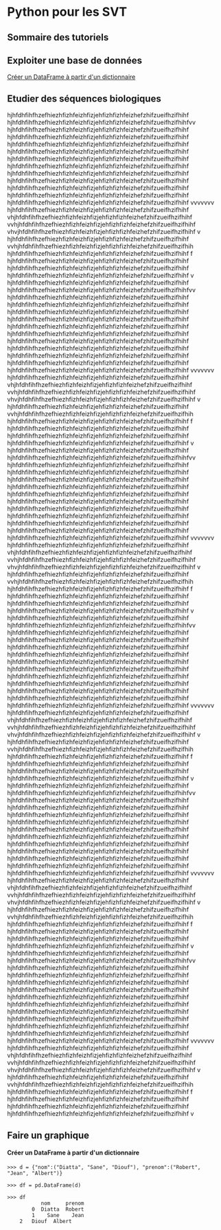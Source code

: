 # Python pour les SVT

## Sommaire des tutoriels

## Exploiter une base de données

[Créer un DataFrame à partir d'un dictionnaire](#creatdf1)

## Etudier des séquences biologiques

hjhfdhfihfhzefhiezhfizhfeizhfizjehfizhfizhfeizhefzhifzueifhzifhihf hjhfdhfihfhzefhiezhfizhfeizhfizjehfizhfizhfeizhefzhifzueifhzifhihfvv hjhfdhfihfhzefhiezhfizhfeizhfizjehfizhfizhfeizhefzhifzueifhzifhihf hjhfdhfihfhzefhiezhfizhfeizhfizjehfizhfizhfeizhefzhifzueifhzifhihf hjhfdhfihfhzefhiezhfizhfeizhfizjehfizhfizhfeizhefzhifzueifhzifhihf hjhfdhfihfhzefhiezhfizhfeizhfizjehfizhfizhfeizhefzhifzueifhzifhihf hjhfdhfihfhzefhiezhfizhfeizhfizjehfizhfizhfeizhefzhifzueifhzifhihf hjhfdhfihfhzefhiezhfizhfeizhfizjehfizhfizhfeizhefzhifzueifhzifhihf hjhfdhfihfhzefhiezhfizhfeizhfizjehfizhfizhfeizhefzhifzueifhzifhihf hjhfdhfihfhzefhiezhfizhfeizhfizjehfizhfizhfeizhefzhifzueifhzifhihf hjhfdhfihfhzefhiezhfizhfeizhfizjehfizhfizhfeizhefzhifzueifhzifhihf hjhfdhfihfhzefhiezhfizhfeizhfizjehfizhfizhfeizhefzhifzueifhzifhihf hjhfdhfihfhzefhiezhfizhfeizhfizjehfizhfizhfeizhefzhifzueifhzifhihf vvvvvvv hjhfdhfihfhzefhiezhfizhfeizhfizjehfizhfizhfeizhefzhifzueifhzifhihf vhjhfdhfihfhzefhiezhfizhfeizhfizjehfizhfizhfeizhefzhifzueifhzifhihf vvhjhfdhfihfhzefhiezhfizhfeizhfizjehfizhfizhfeizhefzhifzueifhzifhihf vhvjhfdhfihfhzefhiezhfizhfeizhfizjehfizhfizhfeizhefzhifzueifhzifhihf v hjhfdhfihfhzefhiezhfizhfeizhfizjehfizhfizhfeizhefzhifzueifhzifhihf vvhjhfdhfihfhzefhiezhfizhfeizhfizjehfizhfizhfeizhefzhifzueifhzifhih hjhfdhfihfhzefhiezhfizhfeizhfizjehfizhfizhfeizhefzhifzueifhzifhihf f hjhfdhfihfhzefhiezhfizhfeizhfizjehfizhfizhfeizhefzhifzueifhzifhihf hjhfdhfihfhzefhiezhfizhfeizhfizjehfizhfizhfeizhefzhifzueifhzifhihf hjhfdhfihfhzefhiezhfizhfeizhfizjehfizhfizhfeizhefzhifzueifhzifhihf v hjhfdhfihfhzefhiezhfizhfeizhfizjehfizhfizhfeizhefzhifzueifhzifhihf hjhfdhfihfhzefhiezhfizhfeizhfizjehfizhfizhfeizhefzhifzueifhzifhihfvv hjhfdhfihfhzefhiezhfizhfeizhfizjehfizhfizhfeizhefzhifzueifhzifhihf hjhfdhfihfhzefhiezhfizhfeizhfizjehfizhfizhfeizhefzhifzueifhzifhihf  hjhfdhfihfhzefhiezhfizhfeizhfizjehfizhfizhfeizhefzhifzueifhzifhihf hjhfdhfihfhzefhiezhfizhfeizhfizjehfizhfizhfeizhefzhifzueifhzifhihf hjhfdhfihfhzefhiezhfizhfeizhfizjehfizhfizhfeizhefzhifzueifhzifhihf hjhfdhfihfhzefhiezhfizhfeizhfizjehfizhfizhfeizhefzhifzueifhzifhihf hjhfdhfihfhzefhiezhfizhfeizhfizjehfizhfizhfeizhefzhifzueifhzifhihf hjhfdhfihfhzefhiezhfizhfeizhfizjehfizhfizhfeizhefzhifzueifhzifhihf hjhfdhfihfhzefhiezhfizhfeizhfizjehfizhfizhfeizhefzhifzueifhzifhihf hjhfdhfihfhzefhiezhfizhfeizhfizjehfizhfizhfeizhefzhifzueifhzifhihf hjhfdhfihfhzefhiezhfizhfeizhfizjehfizhfizhfeizhefzhifzueifhzifhihf vvvvvvv hjhfdhfihfhzefhiezhfizhfeizhfizjehfizhfizhfeizhefzhifzueifhzifhihf vhjhfdhfihfhzefhiezhfizhfeizhfizjehfizhfizhfeizhefzhifzueifhzifhihf vvhjhfdhfihfhzefhiezhfizhfeizhfizjehfizhfizhfeizhefzhifzueifhzifhihf vhvjhfdhfihfhzefhiezhfizhfeizhfizjehfizhfizhfeizhefzhifzueifhzifhihf v hjhfdhfihfhzefhiezhfizhfeizhfizjehfizhfizhfeizhefzhifzueifhzifhihf vvhjhfdhfihfhzefhiezhfizhfeizhfizjehfizhfizhfeizhefzhifzueifhzifhih hjhfdhfihfhzefhiezhfizhfeizhfizjehfizhfizhfeizhefzhifzueifhzifhihf f hjhfdhfihfhzefhiezhfizhfeizhfizjehfizhfizhfeizhefzhifzueifhzifhihf hjhfdhfihfhzefhiezhfizhfeizhfizjehfizhfizhfeizhefzhifzueifhzifhihf hjhfdhfihfhzefhiezhfizhfeizhfizjehfizhfizhfeizhefzhifzueifhzifhihf v
hjhfdhfihfhzefhiezhfizhfeizhfizjehfizhfizhfeizhefzhifzueifhzifhihf hjhfdhfihfhzefhiezhfizhfeizhfizjehfizhfizhfeizhefzhifzueifhzifhihfvv hjhfdhfihfhzefhiezhfizhfeizhfizjehfizhfizhfeizhefzhifzueifhzifhihf hjhfdhfihfhzefhiezhfizhfeizhfizjehfizhfizhfeizhefzhifzueifhzifhihf hjhfdhfihfhzefhiezhfizhfeizhfizjehfizhfizhfeizhefzhifzueifhzifhihf hjhfdhfihfhzefhiezhfizhfeizhfizjehfizhfizhfeizhefzhifzueifhzifhihf hjhfdhfihfhzefhiezhfizhfeizhfizjehfizhfizhfeizhefzhifzueifhzifhihf hjhfdhfihfhzefhiezhfizhfeizhfizjehfizhfizhfeizhefzhifzueifhzifhihf hjhfdhfihfhzefhiezhfizhfeizhfizjehfizhfizhfeizhefzhifzueifhzifhihf hjhfdhfihfhzefhiezhfizhfeizhfizjehfizhfizhfeizhefzhifzueifhzifhihf hjhfdhfihfhzefhiezhfizhfeizhfizjehfizhfizhfeizhefzhifzueifhzifhihf hjhfdhfihfhzefhiezhfizhfeizhfizjehfizhfizhfeizhefzhifzueifhzifhihf hjhfdhfihfhzefhiezhfizhfeizhfizjehfizhfizhfeizhefzhifzueifhzifhihf vvvvvvv hjhfdhfihfhzefhiezhfizhfeizhfizjehfizhfizhfeizhefzhifzueifhzifhihf vhjhfdhfihfhzefhiezhfizhfeizhfizjehfizhfizhfeizhefzhifzueifhzifhihf vvhjhfdhfihfhzefhiezhfizhfeizhfizjehfizhfizhfeizhefzhifzueifhzifhihf vhvjhfdhfihfhzefhiezhfizhfeizhfizjehfizhfizhfeizhefzhifzueifhzifhihf v hjhfdhfihfhzefhiezhfizhfeizhfizjehfizhfizhfeizhefzhifzueifhzifhihf vvhjhfdhfihfhzefhiezhfizhfeizhfizjehfizhfizhfeizhefzhifzueifhzifhih hjhfdhfihfhzefhiezhfizhfeizhfizjehfizhfizhfeizhefzhifzueifhzifhihf f hjhfdhfihfhzefhiezhfizhfeizhfizjehfizhfizhfeizhefzhifzueifhzifhihf hjhfdhfihfhzefhiezhfizhfeizhfizjehfizhfizhfeizhefzhifzueifhzifhihf hjhfdhfihfhzefhiezhfizhfeizhfizjehfizhfizhfeizhefzhifzueifhzifhihf v
hjhfdhfihfhzefhiezhfizhfeizhfizjehfizhfizhfeizhefzhifzueifhzifhihf hjhfdhfihfhzefhiezhfizhfeizhfizjehfizhfizhfeizhefzhifzueifhzifhihfvv hjhfdhfihfhzefhiezhfizhfeizhfizjehfizhfizhfeizhefzhifzueifhzifhihf hjhfdhfihfhzefhiezhfizhfeizhfizjehfizhfizhfeizhefzhifzueifhzifhihf hjhfdhfihfhzefhiezhfizhfeizhfizjehfizhfizhfeizhefzhifzueifhzifhihf hjhfdhfihfhzefhiezhfizhfeizhfizjehfizhfizhfeizhefzhifzueifhzifhihf hjhfdhfihfhzefhiezhfizhfeizhfizjehfizhfizhfeizhefzhifzueifhzifhihf hjhfdhfihfhzefhiezhfizhfeizhfizjehfizhfizhfeizhefzhifzueifhzifhihf hjhfdhfihfhzefhiezhfizhfeizhfizjehfizhfizhfeizhefzhifzueifhzifhihf hjhfdhfihfhzefhiezhfizhfeizhfizjehfizhfizhfeizhefzhifzueifhzifhihf hjhfdhfihfhzefhiezhfizhfeizhfizjehfizhfizhfeizhefzhifzueifhzifhihf hjhfdhfihfhzefhiezhfizhfeizhfizjehfizhfizhfeizhefzhifzueifhzifhihf hjhfdhfihfhzefhiezhfizhfeizhfizjehfizhfizhfeizhefzhifzueifhzifhihf vvvvvvv hjhfdhfihfhzefhiezhfizhfeizhfizjehfizhfizhfeizhefzhifzueifhzifhihf vhjhfdhfihfhzefhiezhfizhfeizhfizjehfizhfizhfeizhefzhifzueifhzifhihf vvhjhfdhfihfhzefhiezhfizhfeizhfizjehfizhfizhfeizhefzhifzueifhzifhihf vhvjhfdhfihfhzefhiezhfizhfeizhfizjehfizhfizhfeizhefzhifzueifhzifhihf v hjhfdhfihfhzefhiezhfizhfeizhfizjehfizhfizhfeizhefzhifzueifhzifhihf vvhjhfdhfihfhzefhiezhfizhfeizhfizjehfizhfizhfeizhefzhifzueifhzifhih hjhfdhfihfhzefhiezhfizhfeizhfizjehfizhfizhfeizhefzhifzueifhzifhihf f hjhfdhfihfhzefhiezhfizhfeizhfizjehfizhfizhfeizhefzhifzueifhzifhihf hjhfdhfihfhzefhiezhfizhfeizhfizjehfizhfizhfeizhefzhifzueifhzifhihf hjhfdhfihfhzefhiezhfizhfeizhfizjehfizhfizhfeizhefzhifzueifhzifhihf v
hjhfdhfihfhzefhiezhfizhfeizhfizjehfizhfizhfeizhefzhifzueifhzifhihf hjhfdhfihfhzefhiezhfizhfeizhfizjehfizhfizhfeizhefzhifzueifhzifhihfvv hjhfdhfihfhzefhiezhfizhfeizhfizjehfizhfizhfeizhefzhifzueifhzifhihf hjhfdhfihfhzefhiezhfizhfeizhfizjehfizhfizhfeizhefzhifzueifhzifhihf hjhfdhfihfhzefhiezhfizhfeizhfizjehfizhfizhfeizhefzhifzueifhzifhihf hjhfdhfihfhzefhiezhfizhfeizhfizjehfizhfizhfeizhefzhifzueifhzifhihf hjhfdhfihfhzefhiezhfizhfeizhfizjehfizhfizhfeizhefzhifzueifhzifhihf hjhfdhfihfhzefhiezhfizhfeizhfizjehfizhfizhfeizhefzhifzueifhzifhihf hjhfdhfihfhzefhiezhfizhfeizhfizjehfizhfizhfeizhefzhifzueifhzifhihf hjhfdhfihfhzefhiezhfizhfeizhfizjehfizhfizhfeizhefzhifzueifhzifhihf hjhfdhfihfhzefhiezhfizhfeizhfizjehfizhfizhfeizhefzhifzueifhzifhihf hjhfdhfihfhzefhiezhfizhfeizhfizjehfizhfizhfeizhefzhifzueifhzifhihf hjhfdhfihfhzefhiezhfizhfeizhfizjehfizhfizhfeizhefzhifzueifhzifhihf vvvvvvv hjhfdhfihfhzefhiezhfizhfeizhfizjehfizhfizhfeizhefzhifzueifhzifhihf vhjhfdhfihfhzefhiezhfizhfeizhfizjehfizhfizhfeizhefzhifzueifhzifhihf vvhjhfdhfihfhzefhiezhfizhfeizhfizjehfizhfizhfeizhefzhifzueifhzifhihf vhvjhfdhfihfhzefhiezhfizhfeizhfizjehfizhfizhfeizhefzhifzueifhzifhihf v hjhfdhfihfhzefhiezhfizhfeizhfizjehfizhfizhfeizhefzhifzueifhzifhihf vvhjhfdhfihfhzefhiezhfizhfeizhfizjehfizhfizhfeizhefzhifzueifhzifhih hjhfdhfihfhzefhiezhfizhfeizhfizjehfizhfizhfeizhefzhifzueifhzifhihf f hjhfdhfihfhzefhiezhfizhfeizhfizjehfizhfizhfeizhefzhifzueifhzifhihf hjhfdhfihfhzefhiezhfizhfeizhfizjehfizhfizhfeizhefzhifzueifhzifhihf hjhfdhfihfhzefhiezhfizhfeizhfizjehfizhfizhfeizhefzhifzueifhzifhihf v
hjhfdhfihfhzefhiezhfizhfeizhfizjehfizhfizhfeizhefzhifzueifhzifhihf hjhfdhfihfhzefhiezhfizhfeizhfizjehfizhfizhfeizhefzhifzueifhzifhihfvv hjhfdhfihfhzefhiezhfizhfeizhfizjehfizhfizhfeizhefzhifzueifhzifhihf hjhfdhfihfhzefhiezhfizhfeizhfizjehfizhfizhfeizhefzhifzueifhzifhihf hjhfdhfihfhzefhiezhfizhfeizhfizjehfizhfizhfeizhefzhifzueifhzifhihf hjhfdhfihfhzefhiezhfizhfeizhfizjehfizhfizhfeizhefzhifzueifhzifhihf hjhfdhfihfhzefhiezhfizhfeizhfizjehfizhfizhfeizhefzhifzueifhzifhihf hjhfdhfihfhzefhiezhfizhfeizhfizjehfizhfizhfeizhefzhifzueifhzifhihf hjhfdhfihfhzefhiezhfizhfeizhfizjehfizhfizhfeizhefzhifzueifhzifhihf hjhfdhfihfhzefhiezhfizhfeizhfizjehfizhfizhfeizhefzhifzueifhzifhihf hjhfdhfihfhzefhiezhfizhfeizhfizjehfizhfizhfeizhefzhifzueifhzifhihf hjhfdhfihfhzefhiezhfizhfeizhfizjehfizhfizhfeizhefzhifzueifhzifhihf hjhfdhfihfhzefhiezhfizhfeizhfizjehfizhfizhfeizhefzhifzueifhzifhihf vvvvvvv hjhfdhfihfhzefhiezhfizhfeizhfizjehfizhfizhfeizhefzhifzueifhzifhihf vhjhfdhfihfhzefhiezhfizhfeizhfizjehfizhfizhfeizhefzhifzueifhzifhihf vvhjhfdhfihfhzefhiezhfizhfeizhfizjehfizhfizhfeizhefzhifzueifhzifhihf vhvjhfdhfihfhzefhiezhfizhfeizhfizjehfizhfizhfeizhefzhifzueifhzifhihf v hjhfdhfihfhzefhiezhfizhfeizhfizjehfizhfizhfeizhefzhifzueifhzifhihf vvhjhfdhfihfhzefhiezhfizhfeizhfizjehfizhfizhfeizhefzhifzueifhzifhih hjhfdhfihfhzefhiezhfizhfeizhfizjehfizhfizhfeizhefzhifzueifhzifhihf f hjhfdhfihfhzefhiezhfizhfeizhfizjehfizhfizhfeizhefzhifzueifhzifhihf hjhfdhfihfhzefhiezhfizhfeizhfizjehfizhfizhfeizhefzhifzueifhzifhihf hjhfdhfihfhzefhiezhfizhfeizhfizjehfizhfizhfeizhefzhifzueifhzifhihf v


## Faire un graphique


<a name="creatdf1"></a>
#### Créer un DataFrame à partir d'un dictionnaire

	>>> d = {"nom":("Diatta", "Sane", "Diouf"), "prenom":("Robert", "Jean", "Albert")}
	
	>>> df = pd.DataFrame(d)
	
	>>> df
	           nom     prenom
	        0  Diatta  Robert
	        1    Sane    Jean
		2   Diouf  Albert

